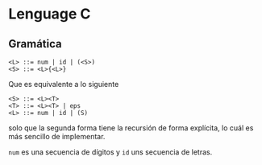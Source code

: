 # Lenguage C

## Gramática

``` text
<L> ::= num | id | (<S>)
<S> ::= <L>{<L>}
```

Que es equivalente a lo siguiente

```text
<S> ::= <L><T>
<T> ::= <L><T> | eps
<L> ::= num | id | (S)
```

solo que la segunda forma tiene la recursión de forma explícita, lo cuál es más
sencillo de implementar.

`num` es una secuencia de dígitos y `id` uns secuencia de letras.
